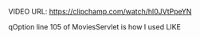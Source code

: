 VIDEO URL:
https://clipchamp.com/watch/hl0JVtPpeYN

qOption line 105 of MoviesServlet is how I used LIKE
